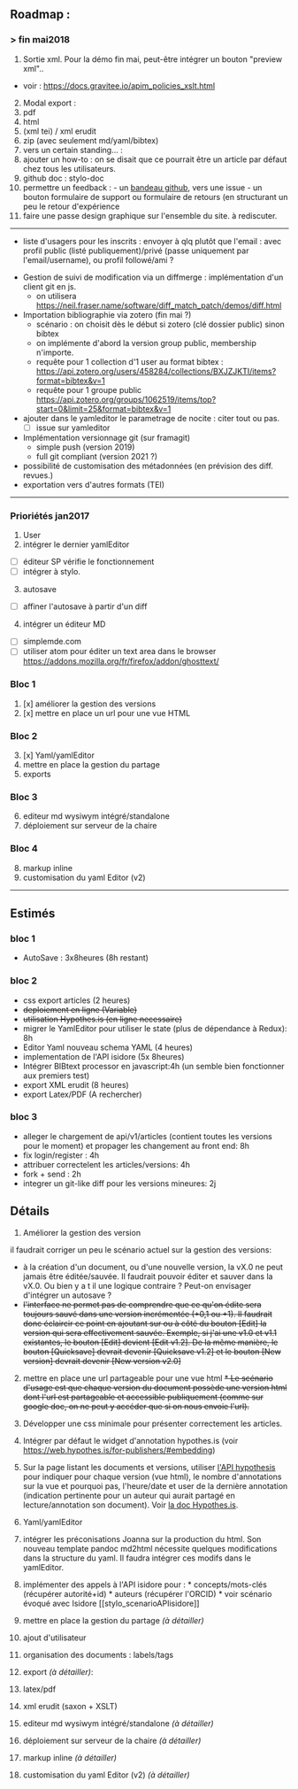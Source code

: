 

## Roadmap :

### > fin mai2018

1. Sortie xml. Pour la démo fin mai, peut-être intégrer un bouton "preview xml"..
  * voir : https://docs.gravitee.io/apim_policies_xslt.html
2. Modal export :
  1. pdf
  2. html
  3. (xml tei) / xml erudit
  4. zip (avec seulement md/yaml/bibtex)
3. vers un certain standing... :
  1. ajouter un how-to : on se disait que ce pourrait être un article par défaut chez tous les utilisateurs.
  2. github doc : stylo-doc
  3. permettre un feedback :
    - un [bandeau github](https://blog.github.com/2008-12-19-github-ribbons/), vers une issue
    - un bouton formulaire de support ou formulaire de retours (en structurant un peu le retour d'expérience
  3. faire une passe design graphique sur l'ensemble du site. à rediscuter.


---

* liste d'usagers pour les inscrits : envoyer à qlq plutôt que l'email : avec profil public (listé publiquement)/privé (passe uniquement par l'email/username), ou profil followé/ami ?
- Gestion de suivi de modification via un diffmerge : implémentation d'un client git en js.
  - on utilisera https://neil.fraser.name/software/diff_match_patch/demos/diff.html
- Importation bibliographie via zotero (fin mai ?)
  - scénario : on choisit dès le début si zotero (clé dossier public) sinon bibtex
  - on implémente d'abord la version group public, membership n'importe.
  - requête pour 1 collection d'1 user au format bibtex : https://api.zotero.org/users/458284/collections/BXJZJKTI/items?format=bibtex&v=1
  - requête pour 1 groupe public https://api.zotero.org/groups/1062519/items/top?start=0&limit=25&format=bibtex&v=1
- ajouter dans le yamleditor le parametrage de nocite : citer tout ou pas.
  - [ ] issue sur yamleditor
- Implémentation versionnage git (sur framagit)
  - simple push (version 2019)
  - full git compliant (version 2021 ?)
- possibilité de customisation des métadonnées (en prévision des diff. revues.)
- exportation vers d'autres formats (TEI)



---

### Prioriétés jan2017
1. User
2. intégrer le dernier yamlEditor
  * [ ] éditeur SP vérifie le fonctionnement
  * [ ] intégrer à stylo.
3. autosave
  * [ ] affiner l'autosave à partir d'un diff
4. intégrer un éditeur MD
  * [ ] simplemde.com
  * [ ] utiliser atom pour éditer un text area dans le browser https://addons.mozilla.org/fr/firefox/addon/ghosttext/

### Bloc 1
1. [x] améliorer la gestion des versions
2. [x] mettre en place un url pour une vue HTML
### Bloc 2
3. [x] Yaml/yamlEditor
4. mettre en place la gestion du partage
5. exports
### Bloc 3
6. editeur md wysiwym intégré/standalone
7. déploiement sur serveur de la chaire
### Bloc 4
8. markup inline
9. customisation du yaml Editor (v2)

---

## Estimés

### bloc 1
- AutoSave : 3x8heures (8h restant)

### bloc 2
- css export articles (2 heures)
- ~~deploiement en ligne (Variable)~~
- ~~utilisation Hypothes.is (en ligne necessaire)~~
 - migrer le YamlEditor pour utiliser le state (plus de dépendance à Redux): 8h
- Editor Yaml nouveau schema YAML (4 heures)
- implementation de l'API isidore (5x 8heures)
- Intégrer BIBtext processor en javascript:4h (un semble bien fonctionner aux premiers test)
- export XML erudit (8 heures)
- export Latex/PDF (A rechercher)

### bloc 3
- alleger le chargement de api/v1/articles (contient toutes les versions pour le moment) et propager les changement au front end: 8h
- fix login/register : 4h
- attribuer correctelent les articles/versions: 4h
- fork + send : 2h
- integrer un git-like diff pour les versions mineures: 2j

## Détails

1. Améliorer la gestion des version

  il faudrait corriger un peu le scénario actuel sur la gestion des versions:
   * à la création d'un document, ou d'une nouvelle version, la vX.0 ne peut jamais être éditée/sauvée. Il faudrait pouvoir éditer et sauver dans la vX.0. Ou bien y a t il une logique contraire ? Peut-on envisager d'intégrer un autosave ?
   * ~~l'interface ne permet pas de comprendre que ce qu'on édite sera toujours sauvé dans une version incrémentée (+0,1 ou +1). Il faudrait donc éclaircir ce point en ajoutant sur ou à côté du bouton [Edit] la version qui sera effectivement sauvée. Exemple, si j'ai une v1.0 et v1.1 existantes, le bouton [Edit] devient [Edit v1.2]. De la même manière, le bouton [Quicksave] devrait devenir [Quicksave v1.2] et le bouton [New version] devrait devenir [New version v2.0]~~


2. mettre en place une url partageable pour une vue html
  ~~* Le scénario d'usage est que chaque version du document possède une version html dont l'url est partageable et accessible publiquement (comme sur google doc, on ne peut y accéder que si on nous envoie l'url).~~
  1. Développer une css minimale pour présenter correctement les articles.
  2. Intégrer par défaut le widget d'annotation hypothes.is (voir https://web.hypothes.is/for-publishers/#embedding)
  3. Sur la page listant les documents et versions, utiliser [l'API hypothesis](https://hypothes.is/api/) pour indiquer pour chaque version (vue html), le nombre d'annotations sur la vue et pourquoi pas, l'heure/date et user de la dernière annotation (indication pertinente pour un auteur qui aurait partagé en lecture/annotation son document). Voir [la doc Hypothes.is](http://h.readthedocs.org/).

3. Yaml/yamlEditor
  1. intégrer les préconisations Joanna sur la production du html. Son nouveau template pandoc md2html nécessite quelques modifications dans la structure du yaml. Il faudra intégrer ces modifs dans le yamlEditor.
  2. implémenter des appels à l'API isidore pour :
    * concepts/mots-clés (récupérer autorité+id)
    * auteurs (récupérer l'ORCID)
    * voir scénario évoqué avec Isidore [[stylo_scenarioAPIisidore]]

4. mettre en place la gestion du partage _(à détailler)_
  1. ajout d'utilisateur
  2. organisation des documents : labels/tags
5. export  _(à détailler)_:
  1. latex/pdf
  2. xml erudit (saxon + XSLT)
6. editeur md wysiwym intégré/standalone _(à détailler)_

7. déploiement sur serveur de la chaire _(à détailler)_
8. markup inline  _(à détailler)_
9. customisation du yaml Editor (v2) _(à détailler)_

